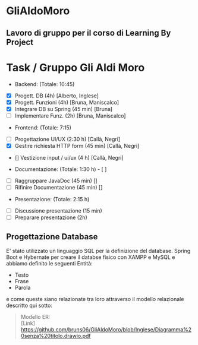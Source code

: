 # GliAldoMoro

## **Lavoro di gruppo per il corso di Learning By Project**

# Task / Gruppo Gli Aldi Moro

+ Backend: (Totale: 10:45)
- [x]    Progett. DB (4h) [Alberto, Inglese]
- [x]    Progett. Funzioni (4h) [Bruna, Maniscalco]
- [x]    Integrare DB su Spring (45 min) [Bruna]
- [ ]    Implementare Funz. (2h) [Bruna, Maniscalco]

+ Frontend: (Totale: 7:15)
- [ ]    Progettazione UI/UX (2:30 h) [Callà, Negri]
- [x]    Gestire richiesta HTTP form (45 min) [Callà, Negri]
- []   Vestizione input / ui/ux (4 h) [Callà, Negri] 

+ Documentazione: (Totale: 1:30 h) - [ ]
- [ ]    Raggruppare JavaDoc (45 min) []
- [ ]    Rifinire Documentazione (45 min) []

+ Presentazione: (Totale: 2:15 h)
- [ ]    Discussione presentazione (15 min)
- [ ]    Preparare presentazione (2h)

## Progettazione Database ##

E' stato utilizzato un linguaggio SQL per la definizione del database. Spring Boot e Hybernate per creare il databse fisico con XAMPP e MySQL e abbiamo definito le seguenti Entità:

- Testo
- Frase
- Parola

e come queste siano relazionate tra loro attraverso il modello relazionale descritto qui sotto:

 > Modello ER: <br>
 > [Link] https://github.com/bruns06/GliAldoMoro/blob/Inglese/Diagramma%20senza%20titolo.drawio.pdf



